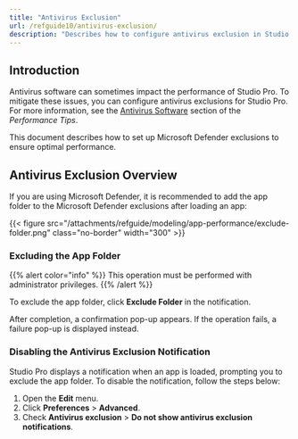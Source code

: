 ```yaml
---
title: "Antivirus Exclusion"
url: /refguide10/antivirus-exclusion/
description: "Describes how to configure antivirus exclusion in Studio Pro."
---
```


## Introduction

Antivirus software can sometimes impact the performance of Studio Pro. To mitigate these issues, you can configure antivirus exclusions for Studio Pro. For more information, see the [Antivirus Software](/refguide10/performance-tips/#antivirus-software) section of the *Performance Tips*.

This document describes how to set up Microsoft Defender exclusions to ensure optimal performance.

## Antivirus Exclusion Overview

If you are using Microsoft Defender, it is recommended to add the app folder to the Microsoft Defender exclusions after loading an app:

{{< figure src="/attachments/refguide/modeling/app-performance/exclude-folder.png" class="no-border" width="300" >}}

### Excluding the App Folder

{{% alert color="info" %}}
This operation must be performed with administrator privileges.
{{% /alert %}}

To exclude the app folder, click **Exclude Folder** in the notification.

After completion, a confirmation pop-up appears. If the operation fails, a failure pop-up is displayed instead.

### Disabling the Antivirus Exclusion Notification

Studio Pro displays a notification when an app is loaded, prompting you to exclude the app folder. To disable the notification, follow the steps below:

1. Open the **Edit** menu.
2. Click **Preferences** > **Advanced**.
3. Check **Antivirus exclusion** > **Do not show antivirus exclusion notifications**.
